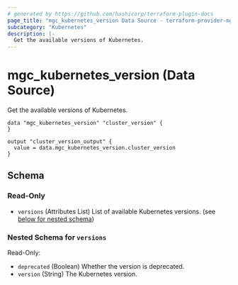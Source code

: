```yaml
---
# generated by https://github.com/hashicorp/terraform-plugin-docs
page_title: "mgc_kubernetes_version Data Source - terraform-provider-mgc"
subcategory: "Kubernetes"
description: |-
  Get the available versions of Kubernetes.
---
```


# mgc_kubernetes_version (Data Source)

Get the available versions of Kubernetes.

```hcl
data "mgc_kubernetes_version" "cluster_version" {
}

output "cluster_version_output" {
  value = data.mgc_kubernetes_version.cluster_version
}
```


<!-- schema generated by tfplugindocs -->
## Schema

### Read-Only

- `versions` (Attributes List) List of available Kubernetes versions. (see [below for nested schema](#nestedatt--versions))

<a id="nestedatt--versions"></a>
### Nested Schema for `versions`

Read-Only:

- `deprecated` (Boolean) Whether the version is deprecated.
- `version` (String) The Kubernetes version.
